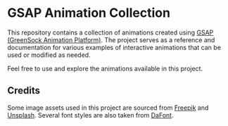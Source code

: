 # GSAP Animation Collection

This repository contains a collection of animations created using [GSAP (GreenSock Animation Platform)](https://greensock.com/gsap/). The project serves as a reference and documentation for various examples of interactive animations that can be used or modified as needed.

Feel free to use and explore the animations available in this project.

## Credits

Some image assets used in this project are sourced from [Freepik](https://www.freepik.com/) and [Unsplash](https://unsplash.com/). Several font styles are also taken from [DaFont](https://www.dafont.com/).
